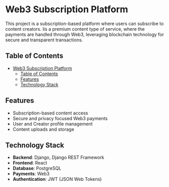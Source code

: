 # Web3 Subscription Platform

This project is a subscription-based platform where users can subscribe to content creators. Iis a premium content type of service, where the payments are handled through Web3, leveraging blockchain technology for secure and transparent transactions.

## Table of Contents

- [Web3 Subscription Platform](#web3-subscription-platform)
  - [Table of Contents](#table-of-contents)
  - [Features](#features)
  - [Technology Stack](#technology-stack)

## Features

- Subscription-based content access
- Secure and privacy focused Web3 payments
- User and Creator profile management
- Content uploads and storage

## Technology Stack

- **Backend**: Django, Django REST Framework
- **Frontend**: React
- **Database**: PostgreSQL
- **Payments**: Web3
- **Authentication**: JWT (JSON Web Tokens)
  <!-- - **File Storage**: AWS S3 or equivalent -->
  <!-- - **DevOps**: Docker, Docker Compose, GitHub Actions -->
